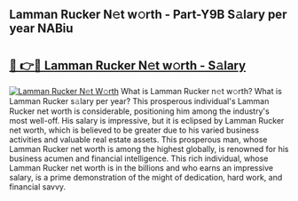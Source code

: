 ## Lamman Rucker N𝚎t w𝚘rth - Part-Y9B S𝚊lary per year NABiu

# <h2><a href="http://gc05gl.nevu.top/?p=Lamman+Rucker">🔗 👉🔴 Lamman Rucker N𝚎t w𝚘rth - S𝚊lary</a></h2>

[![Lamman Rucker N𝚎t W𝚘rth](https://i.imgur.com/Oavwk0R.jpeg)](http://gc05gl.nevu.top/?p=Lamman+Rucker)
What is Lamman Rucker n𝚎t w𝚘rth? What is Lamman Rucker s𝚊lary per year?
This prosperous individual's Lamman Rucker net worth is considerable, positioning him among the industry's most well-off. His salary is impressive, but it is eclipsed by Lamman Rucker net worth, which is believed to be greater due to his varied business activities and valuable real estate assets. This prosperous man, whose Lamman Rucker net worth is among the highest globally, is renowned for his business acumen and financial intelligence. This rich individual, whose Lamman Rucker net worth is in the billions and who earns an impressive salary, is a prime demonstration of the might of dedication, hard work, and financial savvy.

